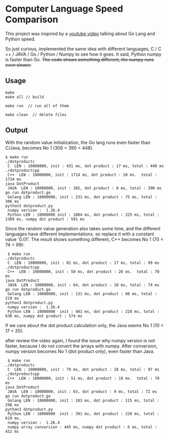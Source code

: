 # Computer Language Speed Comparison

This project was inspired by a [youtube video](https://www.youtube.com/watch?v=Q0hWo6LmUOw&list=WL&index=2) talking about Go Lang and Python speed.

So just curious, implemented the same idea with different languages, C / C ++ / JAVA / Go / Python / Numpy to see how it goes. 
It said, Python numpy is faster than Go. 
~~The code shows something different, the numpy runs even slower.~~

## Usage
```
make
make all // build

make run  // run all of them

make clean  // delete files 
```


## Output
With the random value initialization, the Go lang runs even faster than C/Java, becomes No 1 (306 < 390 < 448).
```
$ make run
./dotproductc
 C  LEN : 10000000, init : 431 ms, dot product : 17 ms, total : 448 ms
./dotproductcpp
 C++  LEN : 10000000, init : 1714 ms, dot product : 20 ms.  total : 1734 ms
java DotProduct
 JAVA  LEN : 10000000, init : 382, dot product : 8 ms, total : 390 ms
go run dotproduct.go
 Golang LEN : 10000000, init : 231 ms, dot product : 75 ms, total : 306 ms
python3 dotproduct.py
 numpy version :  1.26.4
 Python LEN : 10000000 init : 1084 ms, dot product : 225 ms, total : 1309 ms, numpy dot product : 591 ms
```

Since the random value generation also takes some time, and the different languages have different implementations. so replace it with a constant value '0.01'. The result shows something different, C++ becomes No 1 (70 < 74 < 99):

```
 $ make run
./dotproductc
 C  LEN : 10000000, init : 82 ms, dot product : 17 ms, total : 99 ms
./dotproductcpp
 C++  LEN : 10000000, init : 50 ms, dot product : 20 ms.  total : 70 ms
java DotProduct
 JAVA  LEN : 10000000, init : 64, dot product : 10 ms, total : 74 ms
go run dotproduct.go
 Golang LEN : 10000000, init : 131 ms, dot product : 88 ms, total : 219 ms
python3 dotproduct.py
 numpy version :  1.26.4
 Python LEN : 10000000  init : 401 ms, dot product : 228 ms, total : 630 ms, numpy dot product : 574 ms
```

If we care about the dot product calculation only, the Java seems No 1 (10 < 17 < 20).

after review the video again, I found the issue why numpy version is not faster, because I do not convert the arrays with numpy.
After conversion, numpy version becomes No 1 (dot product only), even faster than Java.

```
 $ make run
./dotproductc
 C  LEN : 10000000, init : 79 ms, dot product : 18 ms, total : 97 ms
./dotproductcpp
 C++  LEN : 10000000, init : 51 ms, dot product : 19 ms.  total : 70 ms
java DotProduct
 JAVA  LEN : 10000000, init : 63, dot product : 9 ms, total : 72 ms
go run dotproduct.go
 Golang LEN : 10000000, init : 183 ms, dot product : 115 ms, total : 298 ms
python3 dotproduct.py
 Python LEN : 10000000  init : 391 ms, dot product : 228 ms, total : 619 ms,
 numpy version :  1.26.4
 numpy array conversion : 445 ms, numpy dot product : 6 ms, total : 452 ms
```
